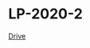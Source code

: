 # LP-2020-2

[Drive](https://drive.google.com/drive/folders/1vdR8iiqTy-eKvFTfHLg8y2Gm8_YJdrHC?usp=sharing)
